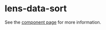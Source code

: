 # lens-data-sort

See the [component page](http://thelmanews.github.io/lens-data-sort) for more information.
